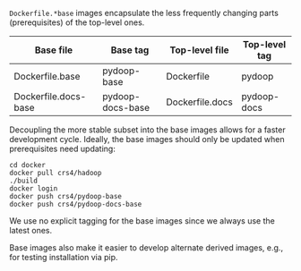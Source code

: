 `Dockerfile.*base` images encapsulate the less frequently changing
parts (prerequisites) of the top-level ones.

| Base file            | Base tag         | Top-level file  | Top-level tag |
|----------------------|------------------|-----------------|---------------|
| Dockerfile.base      | pydoop-base      | Dockerfile      | pydoop        |
| Dockerfile.docs-base | pydoop-docs-base | Dockerfile.docs | pydoop-docs   |

Decoupling the more stable subset into the base images allows for a
faster development cycle. Ideally, the base images should only be
updated when prerequisites need updating:

```
cd docker
docker pull crs4/hadoop
./build
docker login
docker push crs4/pydoop-base
docker push crs4/pydoop-docs-base
```

We use no explicit tagging for the base images since we always use the
latest ones.

Base images also make it easier to develop alternate derived images,
e.g., for testing installation via pip.
